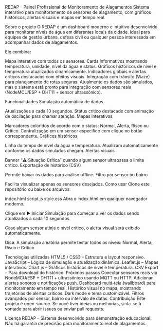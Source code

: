 REDAP – Painel Profissional de Monitoramento de Alagamentos
Sistema interativo para monitoramento de sensores de alagamento, com gráficos históricos, alertas visuais e mapas em tempo real.

Sobre o projeto
O REDAP é um dashboard moderno e intuitivo desenvolvido para monitorar níveis de água em diferentes locais da cidade. Ideal para equipes de gestão urbana, defesa civil ou qualquer pessoa interessada em acompanhar dados de alagamentos.

Ele combina:

Mapa interativo com todos os sensores.
Cards informativos mostrando temperatura, umidade, nível da água e status.
Gráficos históricos de nível e temperatura atualizados dinamicamente.
Indicadores globais e alertas críticos destacados com efeitos visuais.
Integração com trânsito (Waze) para planejamento de rotas seguras.
Atualmente os dados são simulados, mas o sistema está pronto para integração com sensores reais (NodeMCU/ESP + DHT11 + sensor ultrassônico).

Funcionalidades
Simulação automática de dados

Atualizações a cada 10 segundos.
Status crítico destacado com animação de oscilação para chamar atenção.
Mapas interativos

Marcadores coloridos de acordo com o status: Normal, Alerta, Risco ou Crítico.
Centralização em um sensor específico com clique no botão correspondente.
Gráficos históricos

Linha do tempo de nível da água e temperatura.
Atualizam automaticamente conforme os dados simulados chegam.
Alertas visuais

Banner “⚠️ Situação Crítica” quando algum sensor ultrapassa o limite crítico.
Exportação de histórico (CSV)

Permite baixar os dados para análise offline.
Filtro por sensor ou bairro

Facilita visualizar apenas os sensores desejados.
Como usar
Clone este repositório ou baixe os arquivos:

index.html
script.js
style.css
Abra o index.html em qualquer navegador moderno.

Clique em ▶ Iniciar Simulação para começar a ver os dados sendo atualizados a cada 10 segundos.

Caso algum sensor atinja o nível crítico, o alerta visual será exibido automaticamente.

Dica: A simulação aleatória permite testar todos os níveis: Normal, Alerta, Risco e Crítico.

Tecnologias utilizadas
HTML5 / CSS3 – Estrutura e layout responsivo.
JavaScript – Lógica de simulação e atualização dinâmica.
Leaflet.js – Mapas interativos.
Chart.js – Gráficos históricos de nível e temperatura.
CSV Export – Para download do histórico.
Próximos passos
Conectar sensores reais via NodeMCU/ESP + DHT11 + ultrassônico usando MQTT ou HTTP.
Adicionar alertas sonoros e notificações push.
Dashboard multi-tela (wallboard) para monitoramento em tempo real.
Histórico visual no mapa, mostrando trajetórias de alertas críticos.
Dark mode e tema customizável.
Filtros avançados por sensor, bairro ou intervalo de datas.
Contribuição
Este projeto é open-source. Se você tiver ideias ou melhorias, sinta-se à vontade para abrir issues ou enviar pull requests.

Licença
REDAP – Sistema desenvolvido para demonstração educacional.
Não há garantia de precisão para monitoramento real de alagamentos.
